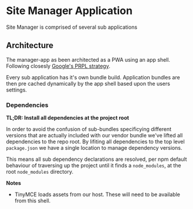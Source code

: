 # Site Manager Application

Site Manager is comprised of several sub applications

## Architecture
The manager-app as been architected as a PWA using an app shell. Following closesly [Google's PRPL strategy](https://developers.google.com/web/fundamentals/performance/prpl-pattern/).

Every sub application has it's own bundle build. Application bundles are then pre cached dynamically by the app shell based upon the users settings.

### Dependencies

**TL;DR: Install all dependencies at the project root**

In order to avoid the confusion of sub-bundles specificying different versions that are actually included with our vendor bundle we've lifted all dependencies to the repo root. By lifiting all dependencies to the top level `package.json` we have a single location to manage dependency versions. 

This means all sub dependency declarations are resolved, per npm default behaviour of traversing up the project until it finds a `node_modules`, at the root `node_modules` directory.


**Notes**
- TinyMCE loads assets from our host. These will need to be available from this shell.
